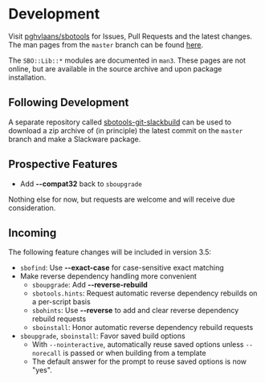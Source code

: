 # Development

Visit [pghvlaans/sbotools](https://github.com/pghvlaans/sbotools) for Issues, Pull Requests and the latest changes. The man pages from the `master` branch can be found [here](/sbotools/man/post-release/).

The `SBO::Lib::*` modules are documented in `man3`. These pages are not online, but are available in the source archive and upon package installation.

## Following Development

A separate repository called [sbotools-git-slackbuild](https://github.com/pghvlaans/sbotools-git-slackbuild) can be used to download a zip archive of (in principle) the latest commit on the `master` branch and make a Slackware package.

## Prospective Features

* Add **\--compat32** back to `sboupgrade`

Nothing else for now, but requests are welcome and will receive due consideration.

## Incoming

The following feature changes will be included in version 3.5:

* `sbofind`: Use **\--exact-case** for case-sensitive exact matching
* Make reverse dependency handling more convenient
  * `sboupgrade`: Add **\--reverse-rebuild**
  * `sbotools.hints`: Request automatic reverse dependency rebuilds on a per-script basis
  * `sbohints`: Use **\--reverse** to add and clear reverse dependency rebuild requests
  * `sboinstall`: Honor automatic reverse dependency rebuild requests
* `sboupgrade`, `sboinstall`: Favor saved build options
  * With `--nointeractive`, automatically reuse saved options unless `--norecall` is passed or when building from a template
  * The default answer for the prompt to reuse saved options is now "yes".
